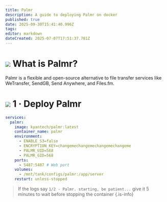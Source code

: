 ```yaml
---
title: Palmr
description: A guide to deploying Palmr on docker
published: true
date: 2025-09-30T15:41:40.996Z
tags: 
editor: markdown
dateCreated: 2025-07-07T17:51:37.781Z
---
```


# <img src="/palmr.png" class="tab-icon"> What is Palmr?
Palmr is a flexible and open-source alternative to file transfer services like WeTransfer, SendGB, Send Anywhere, and Files.fm.

# <img src="/docker.png" class="tab-icon"> 1 · Deploy Palmr
```yaml
services:
  palmr:
    image: kyantech/palmr:latest
    container_name: palmr
    environment:
      - ENABLE_S3=false
      - ENCRYPTION_KEY=changemechangemechangemechangeme
      - PALMR_UID=568
      - PALMR_GID=568
    ports:
      - 5487:5487 # Web port
    volumes:
      - /mnt/tank/configs/palmr:/app/server
    restart: unless-stopped
```
> If the logs say `1/2 - Palmr. starting, be patient...` give it 5 minutes to wait before stopping the container
{.is-info}

